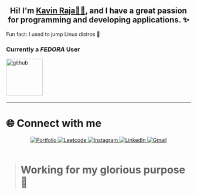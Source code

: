 ## <div align="center">Hi! I'm <a title="Portfolio" href="https://kavin-raja.netlify.app/" target="_blank"> <b>Kavin Raja</b>👋🏻</a>, and I have a great passion for programming and developing applications. ✨</div>  


Fun fact: I used to jump Linux distros 🐧  

### Currently a <i> FEDORA </i> User  
<img src="https://github.com/user-attachments/assets/a43fc8c5-2c54-4341-a743-34f4f1c904bf"  
alt="github" style="margin-bottom: 5px; width:100px;" />  

---

# 🌐 Connect with me  
<div align="center">  
 <a href="https://kavin-raja.netlify.app/" target="_blank">  
<img src="https://img.shields.io/badge/-Portfolio-000?style=for-the-badge&logo=google-chrome&logoColor=white" alt="Portfolio"/>  
</a>  
<a href="https://leetcode.com/u/K_J_K_R/" target="_blank">  
<img src="https://img.shields.io/badge/Leetcode-%231E77B5.svg?&style=for-the-badge&logo=leetcode&logoColor=yellow&color=black" alt="Leetcode"/>  
</a>  
<a href="https://instagram.com/k_j_k_r" target="_blank">  
<img src="https://img.shields.io/badge/Instagram-%23000000.svg?&style=for-the-badge&logo=instagram&logoColor=white" alt="Instagram"/>  
</a>  
<a href="https://linkedin.com/in/kavin-raja-k-j-53773b256/" target="_blank">  
<img src="https://img.shields.io/badge/LinkedIn-%231E77B5.svg?&style=for-the-badge&logo=linkedin&logoColor=blue&color=black" alt="LinkedIn"/>  
</a>  
<a href="mailto:kavinkj2004@gmail.com" target="_blank">  
<img src="https://img.shields.io/badge/Gmail-%231E77B5.svg?&style=for-the-badge&logo=gmail&logoColor=blue&color=black" alt="Gmail"/>  
</a>  
</div>  

<br/>  

> # Working for my glorious purpose 🌟  
